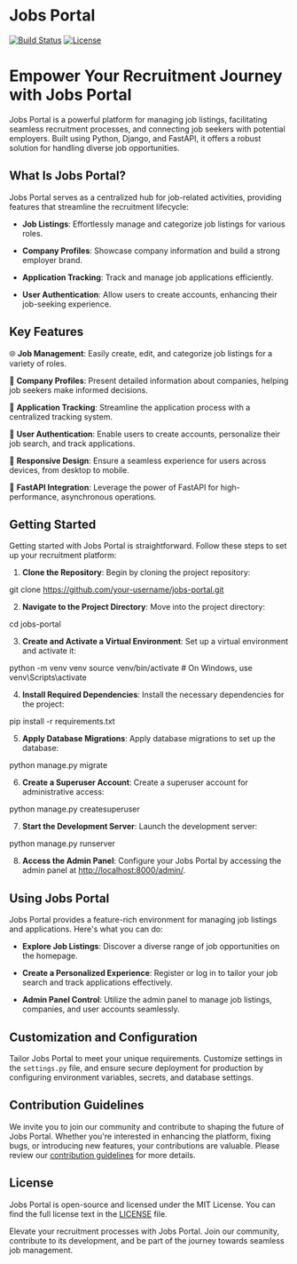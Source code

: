 # Jobs Portal

[![Build Status](https://travis-ci.org/your-username/jobs-portal.svg?branch=main)](https://travis-ci.org/your-username/jobs-portal)
[![License](https://img.shields.io/badge/license-MIT-blue.svg)](LICENSE)

# Empower Your Recruitment Journey with Jobs Portal

Jobs Portal is a powerful platform for managing job listings, facilitating seamless recruitment processes, and connecting job seekers with potential employers. Built using Python, Django, and FastAPI, it offers a robust solution for handling diverse job opportunities.

## What Is Jobs Portal?

Jobs Portal serves as a centralized hub for job-related activities, providing features that streamline the recruitment lifecycle:

- **Job Listings**: Effortlessly manage and categorize job listings for various roles.

- **Company Profiles**: Showcase company information and build a strong employer brand.

- **Application Tracking**: Track and manage job applications efficiently.

- **User Authentication**: Allow users to create accounts, enhancing their job-seeking experience.

## Key Features

🌐 **Job Management**: Easily create, edit, and categorize job listings for a variety of roles.

🏢 **Company Profiles**: Present detailed information about companies, helping job seekers make informed decisions.

📑 **Application Tracking**: Streamline the application process with a centralized tracking system.

🔐 **User Authentication**: Enable users to create accounts, personalize their job search, and track applications.

🌟 **Responsive Design**: Ensure a seamless experience for users across devices, from desktop to mobile.

🚀 **FastAPI Integration**: Leverage the power of FastAPI for high-performance, asynchronous operations.

## Getting Started

Getting started with Jobs Portal is straightforward. Follow these steps to set up your recruitment platform:

1. **Clone the Repository**: Begin by cloning the project repository:

git clone https://github.com/your-username/jobs-portal.git

2. **Navigate to the Project Directory**: Move into the project directory:

cd jobs-portal

3. **Create and Activate a Virtual Environment**: Set up a virtual environment and activate it:

python -m venv venv
source venv/bin/activate  # On Windows, use venv\Scripts\activate

4. **Install Required Dependencies**: Install the necessary dependencies for the project:

pip install -r requirements.txt

5. **Apply Database Migrations**: Apply database migrations to set up the database:

python manage.py migrate

6. **Create a Superuser Account**: Create a superuser account for administrative access:

python manage.py createsuperuser

7. **Start the Development Server**: Launch the development server:

python manage.py runserver

8. **Access the Admin Panel**: Configure your Jobs Portal by accessing the admin panel at [http://localhost:8000/admin/](http://localhost:8000/admin/).

## Using Jobs Portal

Jobs Portal provides a feature-rich environment for managing job listings and applications. Here's what you can do:

- **Explore Job Listings**: Discover a diverse range of job opportunities on the homepage.

- **Create a Personalized Experience**: Register or log in to tailor your job search and track applications effectively.

- **Admin Panel Control**: Utilize the admin panel to manage job listings, companies, and user accounts seamlessly.

## Customization and Configuration

Tailor Jobs Portal to meet your unique requirements. Customize settings in the `settings.py` file, and ensure secure deployment for production by configuring environment variables, secrets, and database settings.

## Contribution Guidelines

We invite you to join our community and contribute to shaping the future of Jobs Portal. Whether you're interested in enhancing the platform, fixing bugs, or introducing new features, your contributions are valuable. Please review our [contribution guidelines](CONTRIBUTING.md) for more details.

## License

Jobs Portal is open-source and licensed under the MIT License. You can find the full license text in the [LICENSE](LICENSE) file.

Elevate your recruitment processes with Jobs Portal. Join our community, contribute to its development, and be part of the journey towards seamless job management.
